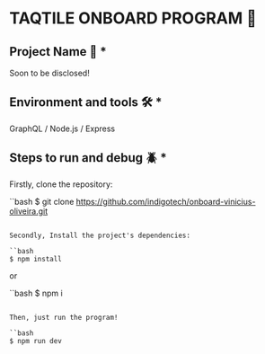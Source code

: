 # TAQTILE ONBOARD PROGRAM 🚀

## Project Name 📇 *

Soon to be disclosed!

## Environment and tools 🛠️ *

GraphQL / Node.js / Express

## Steps to run and debug 🪲 *

Firstly, clone the repository:

``bash
$ git clone https://github.com/indigotech/onboard-vinicius-oliveira.git
```

Secondly, Install the project's dependencies:

``bash
$ npm install
```

or

``bash
$ npm i
```

Then, just run the program!

``bash
$ npm run dev
```
